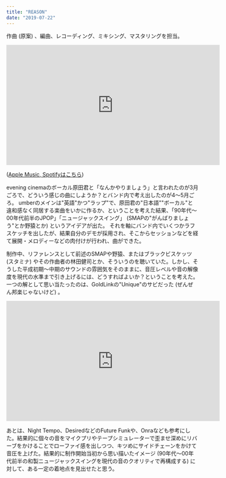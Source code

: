 ```yaml
---
title: "REASON"
date: "2019-07-22"
---
```


作曲 (原案) 、編曲、レコーディング、ミキシング、マスタリングを担当。

<iframe width="560" height="315" src="https://www.youtube.com/embed/-L7rtqmG_LI" frameborder="0" allow="accelerometer; autoplay; encrypted-media; gyroscope; picture-in-picture" allowfullscreen></iframe>

([Apple Music, Spotifyはこちら](https://linkco.re/SGm5AxrB))

evening cinemaのボーカル原田君と「なんかやりましょう」と言われたのが3月ごろで、どういう感じの曲にしようか？とバンド内で考え出したのが4〜5月ごろ。
umberのメインは"英語"かつ"ラップ"で、原田君の"日本語""ボーカル"と違和感なく同居する楽曲をいかに作るか、ということを考えた結果、「90年代〜00年代前半のJPOP」「ニュージャックスイング」 (SMAPの"がんばりましょう"とか野猿とか) というアイデアが出た。
それを軸にバンド内でいくつかラフスケッチを出したが、結果自分のデモが採用され、そこからセッションなどを経て展開・メロディーなどの肉付けが行われ、曲ができた。

制作中、リファレンスとして前述のSMAPや野猿、またはブラックビスケッツ (スタミナ) やその作曲者の林田健司とか、そういうのを聴いていた。しかし、そうした平成初期〜中期のサウンドの雰囲気をそのままに、音圧レベルや音の解像度を現代の水準まで引き上げるには、どうすればよいか？ということを考えた。一つの解として思い当たったのは、GoldLinkの"Unique"のサビだった (ぜんぜん邦楽じゃないけど) 。


<iframe width="560" height="315" src="https://www.youtube.com/embed/H4SI21j6aoY" frameborder="0" allow="accelerometer; autoplay; encrypted-media; gyroscope; picture-in-picture" allowfullscreen></iframe> 

あとは、Night Tempo、DesiredなどのFuture Funkや、Onraなども参考にした。結果的に個々の音をマイクプリやテープシミュレーターで歪ませ深めにリバーブをかけることでローファイ感を出しつつ、キツめにサイドチェーンをかけて音圧を上げた。結果的に制作開始当初から思い描いたイメージ (90年代〜00年代前半の和製ニュージャックスイングを現代の音のクオリティで再構成する) に対して、ある一定の着地点を見出せたと思う。